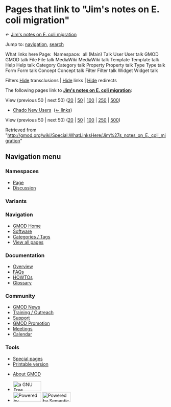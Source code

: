 <div id="mw-page-base" class="noprint">

</div>

<div id="mw-head-base" class="noprint">

</div>

<div id="content" class="mw-body" role="main">

<span id="top"></span>

<div id="mw-js-message" style="display:none;">

</div>



# <span dir="auto">Pages that link to "Jim's notes on E. coli migration"</span>

<div id="bodyContent">

<div id="contentSub">

← [Jim's notes on E. coli
migration](/wiki/Jim%27s_notes_on_E._coli_migration "Jim's notes on E. coli migration")

</div>

<div id="jump-to-nav" class="mw-jump">

Jump to: [navigation](#mw-navigation), [search](#p-search)

</div>

<div id="mw-content-text">

What links here Page:  Namespace:  all (Main) Talk User User talk GMOD
GMOD talk File File talk MediaWiki MediaWiki talk Template Template talk
Help Help talk Category Category talk Property Property talk Type Type
talk Form Form talk Concept Concept talk Filter Filter talk Widget
Widget talk

Filters
[Hide](/mediawiki/index.php?title=Special:WhatLinksHere/Jim%27s_notes_on_E._coli_migration&hidetrans=1 "Special:WhatLinksHere/Jim's notes on E. coli migration")
transclusions \|
[Hide](/mediawiki/index.php?title=Special:WhatLinksHere/Jim%27s_notes_on_E._coli_migration&hidelinks=1 "Special:WhatLinksHere/Jim's notes on E. coli migration")
links \|
[Hide](/mediawiki/index.php?title=Special:WhatLinksHere/Jim%27s_notes_on_E._coli_migration&hideredirs=1 "Special:WhatLinksHere/Jim's notes on E. coli migration")
redirects

The following pages link to **[Jim's notes on E. coli
migration](/wiki/Jim%27s_notes_on_E._coli_migration "Jim's notes on E. coli migration")**:

View (previous 50 \| next 50)
([20](/mediawiki/index.php?title=Special:WhatLinksHere/Jim%27s_notes_on_E._coli_migration&limit=20 "Special:WhatLinksHere/Jim's notes on E. coli migration")
\|
[50](/mediawiki/index.php?title=Special:WhatLinksHere/Jim%27s_notes_on_E._coli_migration&limit=50 "Special:WhatLinksHere/Jim's notes on E. coli migration")
\|
[100](/mediawiki/index.php?title=Special:WhatLinksHere/Jim%27s_notes_on_E._coli_migration&limit=100 "Special:WhatLinksHere/Jim's notes on E. coli migration")
\|
[250](/mediawiki/index.php?title=Special:WhatLinksHere/Jim%27s_notes_on_E._coli_migration&limit=250 "Special:WhatLinksHere/Jim's notes on E. coli migration")
\|
[500](/mediawiki/index.php?title=Special:WhatLinksHere/Jim%27s_notes_on_E._coli_migration&limit=500 "Special:WhatLinksHere/Jim's notes on E. coli migration"))

- [Chado New Users](/wiki/Chado_New_Users "Chado New Users") ‎
  <span class="mw-whatlinkshere-tools">([←
  links](/mediawiki/index.php?title=Special:WhatLinksHere&target=Chado+New+Users "Special:WhatLinksHere"))</span>

View (previous 50 \| next 50)
([20](/mediawiki/index.php?title=Special:WhatLinksHere/Jim%27s_notes_on_E._coli_migration&limit=20 "Special:WhatLinksHere/Jim's notes on E. coli migration")
\|
[50](/mediawiki/index.php?title=Special:WhatLinksHere/Jim%27s_notes_on_E._coli_migration&limit=50 "Special:WhatLinksHere/Jim's notes on E. coli migration")
\|
[100](/mediawiki/index.php?title=Special:WhatLinksHere/Jim%27s_notes_on_E._coli_migration&limit=100 "Special:WhatLinksHere/Jim's notes on E. coli migration")
\|
[250](/mediawiki/index.php?title=Special:WhatLinksHere/Jim%27s_notes_on_E._coli_migration&limit=250 "Special:WhatLinksHere/Jim's notes on E. coli migration")
\|
[500](/mediawiki/index.php?title=Special:WhatLinksHere/Jim%27s_notes_on_E._coli_migration&limit=500 "Special:WhatLinksHere/Jim's notes on E. coli migration"))

</div>

<div class="printfooter">

Retrieved from
"<http://gmod.org/wiki/Special:WhatLinksHere/Jim%27s_notes_on_E._coli_migration>"

</div>

<div id="catlinks" class="catlinks catlinks-allhidden">

</div>

<div class="visualClear">

</div>

</div>

</div>

<div id="mw-navigation">

## Navigation menu

<div id="mw-head">



<div id="left-navigation">

<div id="p-namespaces" class="vectorTabs" role="navigation"
aria-labelledby="p-namespaces-label">

### Namespaces

- <span id="ca-nstab-main"><a href="/wiki/Jim%27s_notes_on_E._coli_migration" accesskey="c"
  title="View the content page [c]">Page</a></span>
- <span id="ca-talk"><a
  href="/mediawiki/index.php?title=Talk:Jim%27s_notes_on_E._coli_migration&amp;action=edit&amp;redlink=1"
  accesskey="t"
  title="Discussion about the content page [t]">Discussion</a></span>

</div>

<div id="p-variants" class="vectorMenu emptyPortlet" role="navigation"
aria-labelledby="p-variants-label">

### 

### Variants[](#)

<div class="menu">

</div>

</div>

</div>

<div id="right-navigation">





</div>



</div>

</div>

</div>

<div id="mw-panel">

<div id="p-logo" role="banner">

<a href="/wiki/Main_Page"
style="background-image: url(http://gmod.org/images/GMOD-cogs.png);"
title="Visit the main page"></a>

</div>

<div id="p-Navigation" class="portal" role="navigation"
aria-labelledby="p-Navigation-label">

### Navigation

<div class="body">

- <span id="n-GMOD-Home">[GMOD Home](/wiki/Main_Page)</span>
- <span id="n-Software">[Software](/wiki/GMOD_Components)</span>
- <span id="n-Categories-.2F-Tags">[Categories /
  Tags](/wiki/Categories)</span>
- <span id="n-View-all-pages">[View all
  pages](/wiki/Special:AllPages)</span>

</div>

</div>

<div id="p-Documentation" class="portal" role="navigation"
aria-labelledby="p-Documentation-label">

### Documentation

<div class="body">

- <span id="n-Overview">[Overview](/wiki/Overview)</span>
- <span id="n-FAQs">[FAQs](/wiki/Category:FAQ)</span>
- <span id="n-HOWTOs">[HOWTOs](/wiki/Category:HOWTO)</span>
- <span id="n-Glossary">[Glossary](/wiki/Glossary)</span>

</div>

</div>

<div id="p-Community" class="portal" role="navigation"
aria-labelledby="p-Community-label">

### Community

<div class="body">

- <span id="n-GMOD-News">[GMOD News](/wiki/GMOD_News)</span>
- <span id="n-Training-.2F-Outreach">[Training /
  Outreach](/wiki/Training_and_Outreach)</span>
- <span id="n-Support">[Support](/wiki/Support)</span>
- <span id="n-GMOD-Promotion">[GMOD
  Promotion](/wiki/GMOD_Promotion)</span>
- <span id="n-Meetings">[Meetings](/wiki/Meetings)</span>
- <span id="n-Calendar">[Calendar](/wiki/Calendar)</span>

</div>

</div>

<div id="p-tb" class="portal" role="navigation"
aria-labelledby="p-tb-label">

### Tools

<div class="body">

- <span id="t-specialpages"><a href="/wiki/Special:SpecialPages" accesskey="q"
  title="A list of all special pages [q]">Special pages</a></span>
- <span id="t-print"><a
  href="/mediawiki/index.php?title=Special:WhatLinksHere/Jim%27s_notes_on_E._coli_migration&amp;printable=yes"
  rel="alternate" accesskey="p"
  title="Printable version of this page [p]">Printable version</a></span>

</div>

</div>

</div>

</div>

<div id="footer" role="contentinfo">

- <span id="footer-places-about">[About
  GMOD](/wiki/GMOD:About "GMOD:About")</span>

<!-- -->

- <span id="footer-copyrightico">[<img src="http://www.gnu.org/graphics/gfdl-logo-small.png" width="88"
  height="31" alt="a GNU Free Documentation License" />](http://www.gnu.org/licenses/fdl-1.3.html)</span>
- <span id="footer-poweredbyico">[<img src="/mediawiki/skins/common/images/poweredby_mediawiki_88x31.png"
  width="88" height="31" alt="Powered by MediaWiki" />](//www.mediawiki.org/)
  [<img
  src="/mediawiki/extensions/SemanticMediaWiki/includes/../resources/images/smw_button.png"
  width="88" height="31" alt="Powered by Semantic MediaWiki" />](https://www.semantic-mediawiki.org/wiki/Semantic_MediaWiki)</span>

<div style="clear:both">

</div>

</div>
